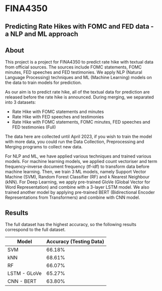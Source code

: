 # FINA4350
## Predicting Rate Hikes with FOMC and FED data - a NLP and ML approach

## About
This project is a project for FINA4350 to predict rate hike with textual data from official sources. The sources include FOMC statements, FOMC minutes, FED speeches and FED testimonies. We apply NLP (Natural Language Processing) techniques and ML (Machine Learning) models on the data to train models for prediction.

As our aim is to predict rate hike, all of the textual data for prediction are released before the rate hike is announced. During merging, we separated into 3 datasets:
- Rate Hike with FOMC statements and minutes
- Rate Hike with FED speeches and testimonies
- Rate Hike with FOMC statements, FOMC minutes, FED speeches and FED testimonies (Full)

The data here are collected until April 2023, if you wish to train the model with more data, you could run the Data Collection, Preprocessing and Merging programs to collect new data.

For NLP and ML, we have applied various techniques and trained various models. For machine learning models, we applied count vectoriser and term frequency–inverse document frequency (tf-idf) to transform data before machine learning. Then, we train 3 ML models, namely Support Vector Machine (SVM), Random Forest Classifier (RF) and k Nearest Neighbour (kNN). For Deep Learning, we apply pre-trained GloVe (Global Vector for Word Representation) and combine with a 3-layer LSTM model. We also trained another model by applying pre-trained BERT (Bidirectional Encoder Representations from Transformers) and combine with CNN model.

## Results
The full dataset has the highest accuracy, so the following results correspond to the full dataset.

| Model        | Accuracy (Testing Data) |
|--------------|-------------------------|
| SVM          | 66.18%                  |
| kNN          | 68.61%                  |
| RF           | 66.07%                  |
| LSTM - GLoVe | 65.27%                  |
| CNN - BERT   | 63.80%                  |
